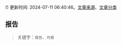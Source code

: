 :alarm_clock: 更新时间: 2024-07-11 06:40:46。[文章来源](/README.md)、[文章分类](/TAGS.md)

## 报告


> 关键字：`报告`、`月报`



